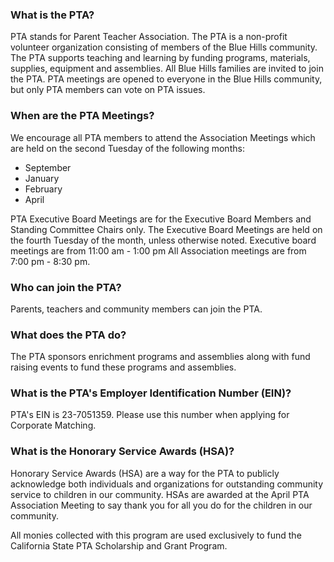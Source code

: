 ### What is the PTA?
PTA stands for Parent Teacher Association.  The PTA is a non-profit volunteer organization consisting of members of the Blue Hills community.  The PTA supports teaching and learning by funding programs, materials, supplies, equipment and assemblies.  All Blue Hills families are invited to join the PTA.  PTA meetings are opened to everyone in the Blue Hills community, but only PTA members can vote on PTA issues.

### When are the PTA Meetings?
We encourage all PTA members to attend the Association Meetings which are held on the second Tuesday of the following months:
- September
- January
- February
- April

PTA Executive Board Meetings are for the Executive Board Members and Standing Committee Chairs only.  The Executive Board Meetings are held on the fourth Tuesday of the month, unless otherwise noted.
Executive board meetings are from 11:00 am - 1:00 pm
All Association meetings are from 7:00 pm - 8:30 pm.

### Who can join the PTA?
Parents, teachers and community members can join the PTA.  
 
### What does the PTA do?
The PTA sponsors enrichment programs and assemblies along with fund raising events to fund these programs and assemblies. 
 
### What is the PTA's Employer Identification Number (EIN)?
PTA's EIN is 23-7051359.  Please use this number when applying for Corporate Matching.

### What is the Honorary Service Awards (HSA)?
Honorary Service Awards (HSA) are a way for the PTA to publicly acknowledge both individuals and organizations for outstanding community service to children in our community.  HSAs are awarded at the April PTA Association Meeting to say thank you for all you do for the children in our community.

All monies collected with this program are used exclusively to fund the California State PTA Scholarship and Grant Program.
